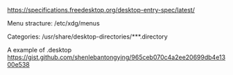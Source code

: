https://specifications.freedesktop.org/desktop-entry-spec/latest/

Menu stracture: /etc/xdg/menus

Categories: /usr/share/desktop-directories/***.directory

A example of .desktop
https://gist.github.com/shenlebantongying/965ceb070c4a2ee20699db4e1300e538
